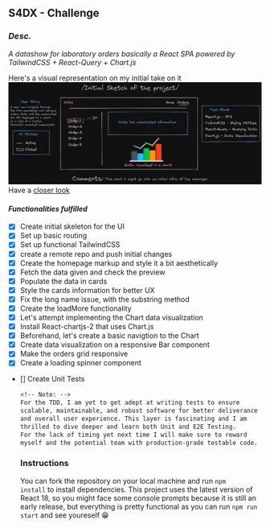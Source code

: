 ## S4DX - Challenge

### _Desc._

_A datashow for laboratory orders basically a React SPA powered by TailwindCSS + React-Query + Chart.js_

Here's a visual representation on my initial take on it
![Sketch](/public/sketch.png)
Have a [closer look](https://excalidraw.com/#json=f7WOviSiPwA3vmNqBlYi9,4lpFLAOVDmr2FCdPojZTLw)

#### _Functionalities fulfilled_

- [x] Create initial skeleton for the UI
- [x] Set up basic routing
- [x] Set up functional TailwindCSS
- [x] create a remote repo and push initial changes
- [x] Create the homepage markup and style it a bit aesthetically
- [x] Fetch the data given and check the preview
- [x] Populate the data in cards
- [x] Style the cards information for better UX
- [x] Fix the long name issue, with the substring method
- [x] Create the loadMore functionality
- [x] Let's attempt implementing the Chart data visualization
- [x] Install React-chartjs-2 that uses Chart.js
- [x] Beforehand, let's create a basic navigtion to the Chart
- [x] Create data visualization on a responsive Bar component
- [x] Make the orders grid responsive
- [x] Create a loading spinner component
- [] Create Unit Tests

  ```
  <!-- Note: -->
  For the TDD, I am yet to get adept at writing tests to ensure scalable, maintainable, and robust software for better deliverance and overall user experience. This layer is fascinating and I am thrilled to dive deeper and learn both Unit and E2E Testing.
  For the lack of timing yet next time I will make sure to reward myself and the potential team with production-grade testable code.
  ```

  ### Instructions

  You can fork the repository on your local machine and run <code>npm install</code> to install dependencies.
  This project uses the latest version of React 18, so you might face some console prompts because it is still an early release, but everything is pretty functional as you can run <code>npm run start</code> and see youreself 😁

